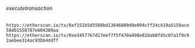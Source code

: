 ###### executetransaction
`https://etherscan.io/tx/0xf151b5d5508bd13646089d9e094cff24c419a5158ace58d01558787e604389aa`
`https://etherscan.io/tx/0xe3457767d17eef7f5f470a498e82dab8f45c07a1f9c92aebee314ac93bb4ddff`